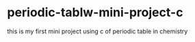# periodic-tablw-mini-project-c
this is my first mini project using c of periodic table in chemistry 
